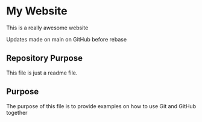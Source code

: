 # My Website

This is a really awesome website

Updates made on main on GitHub before rebase

## Repository Purpose

This file is just a readme file.

## Purpose

The purpose of this file is to provide examples on how to use Git and
GitHub together